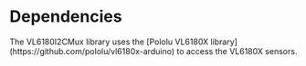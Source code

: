 # Dependencies

<p>The VL6180I2CMux library uses the [Pololu VL6180X library](https://github.com/pololu/vl6180x-arduino) to access the VL6180X sensors.</p>
